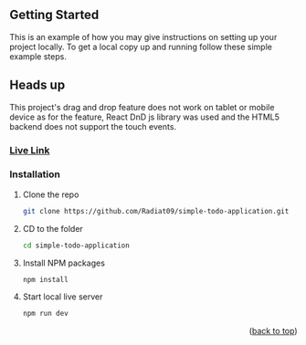<!-- GETTING STARTED -->

## Getting Started

This is an example of how you may give instructions on setting up your project locally.
To get a local copy up and running follow these simple example steps.

## Heads up

This project's drag and drop feature does not work on tablet or mobile device as for the feature, React DnD js library was used and the HTML5 backend does not support the touch events.

### [Live Link](https://simple-todo-application-theta.vercel.app)

### Installation

1. Clone the repo

   ```sh
   git clone https://github.com/Radiat09/simple-todo-application.git

   ```

2. CD to the folder
   ```sh
   cd simple-todo-application
   ```
3. Install NPM packages
   ```sh
   npm install
   ```
4. Start local live server

   ```js
   npm run dev
   ```

<p align="right">(<a href="#readme-top">back to top</a>)</p>
